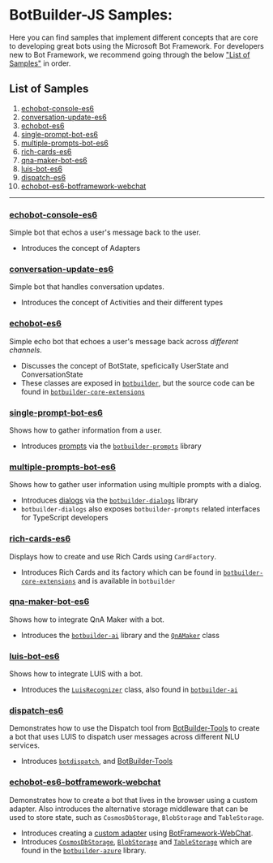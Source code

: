 # BotBuilder-JS Samples:

Here you can find samples that implement different concepts that are core to developing great bots using the Microsoft Bot Framework. For developers new to Bot Framework, we recommend going through the below ["List of Samples"](#List-of-samples) in order.


## List of Samples
1. [echobot-console-es6](#echobot-console-es6)
2. [conversation-update-es6](#conversation-update-es6)
3. [echobot-es6](#echobot-es6)
4. [single-prompt-bot-es6](#single-prompt-bot-es6)
5. [multiple-prompts-bot-es6](#multiple-prompts-bot-es6)
6. [rich-cards-es6](#rich-cards-es6)
7. [qna-maker-bot-es6](#qna-maker-bot-es6)
8. [luis-bot-es6](#luis-bot-es6)
9. [dispatch-es6](#dispatch-es6)
10. [echobot-es6-botframework-webchat](#echobot-es6-botframework-webchat)


___

### [echobot-console-es6](./echobot-console-es6)

Simple bot that echos a user's message back to the user.

- Introduces the concept of Adapters

### [conversation-update-es6](./conversation-update-es6)
Simple bot that handles conversation updates.

- Introduces the concept of Activities and their different types

### [echobot-es6](./echobot-es6)

Simple echo bot that echoes a user's message back across _different channels_. 

- Discusses the concept of BotState, speficically UserState and ConversationState 
- These classes are exposed in [`botbuilder`](https://github.com/Microsoft/botbuilder-js/tree/master/libraries/botbuilder), but the source code can be found in [`botbuilder-core-extensions`](https://github.com/Microsoft/botbuilder-js/tree/master/libraries/botbuilder-core-extensions)

### [single-prompt-bot-es6](./single-prompt-bot-es6)

Shows how to gather information from a user.

- Introduces [prompts](https://github.com/Microsoft/botbuilder-js/tree/master/doc/botbuilder-prompts) via the [`botbuilder-prompts`](https://github.com/Microsoft/botbuilder-js/tree/master/libraries/botbuilder-prompts) library

### [multiple-prompts-bot-es6](./multiple-prompts-bot-es6)

Shows how to gather user information using multiple prompts with a dialog.

- Introduces [dialogs](https://github.com/Microsoft/botbuilder-js/tree/master/doc/botbuilder-dialogs) via the [`botbuilder-dialogs`](https://github.com/Microsoft/botbuilder-js/tree/master/libraries/botbuilder-dialogs) library
- `botbuilder-dialogs` also exposes `botbuilder-prompts` related interfaces for TypeScript developers

### [rich-cards-es6](./rich-cards-es6)

Displays how to create and use Rich Cards using `CardFactory`.

- Introduces Rich Cards and its factory which can be found in [`botbuilder-core-extensions`](https://github.com/Microsoft/botbuilder-js/tree/master/libraries/botbuilder-core-extensions) and is available in `botbuilder`

### [qna-maker-bot-es6](./qna-maker-bot-es6)

Shows how to integrate QnA Maker with a bot.

- Introduces the [`botbuilder-ai`](https://github.com/Microsoft/botbuilder-js/tree/master/libraries/botbuilder-ai) library and the [`QnAMaker`](https://github.com/Microsoft/botbuilder-js/blob/master/doc/botbuilder-ai/classes/botbuilder_ai.qnamaker.md) class

### [luis-bot-es6](./luis-bot-es6)

Shows how to integrate LUIS with a bot.

- Introduces the [`LuisRecognizer`](https://github.com/Microsoft/botbuilder-js/blob/master/doc/botbuilder-ai/classes/botbuilder_ai.luisrecognizer.md)  class, also found in [`botbuilder-ai`](https://github.com/Microsoft/botbuilder-js/tree/master/libraries/botbuilder-ai)

### [dispatch-es6](./dispatch-es6)

Demonstrates how to use the Dispatch tool from [BotBuilder-Tools](https://github.com/Microsoft/botbuilder-tools) to create a bot that uses LUIS to dispatch user messages across different NLU services.

- Introduces [`botdispatch`](https://github.com/Microsoft/botbuilder-tools/tree/master/Dispatch), and [BotBuilder-Tools](https://github.com/Microsoft/botbuilder-tools)

### [echobot-es6-botframework-webchat](./echobot-es6-botframework-webchat)

Demonstrates how to create a bot that lives in the browser using a custom adapter. Also introduces the alternative storage middleware that can be used to store state, such as `CosmosDbStorage`, `BlobStorage` and `TableStorage`.


- Introduces creating a [custom adapter](https://github.com/Microsoft/botbuilder-js/blob/master/samples/echobot-es6-botframework-webchat/src/webChatAdapter.js) using [BotFramework-WebChat](https://github.com/Microsoft/BotFramework-WebChat/).
- Introduces [`CosmosDbStorage`](https://github.com/Microsoft/botbuilder-js/blob/master/doc/botbuilder-azure/classes/botbuilder_azure.cosmosdbstorage.md), [`BlobStorage`](https://github.com/Microsoft/botbuilder-js/blob/master/doc/botbuilder-azure/classes/botbuilder_azure.blobstorage.md) and [`TableStorage`](https://github.com/Microsoft/botbuilder-js/blob/master/doc/botbuilder-azure/classes/botbuilder_azure.tablestorage.md) which are found in the [`botbuilder-azure`](https://github.com/Microsoft/botbuilder-js/tree/master/libraries/botbuilder-azure) library.